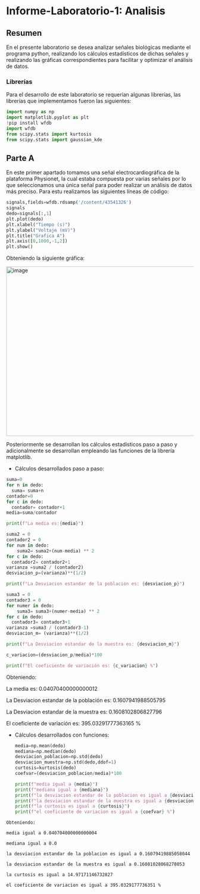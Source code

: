 # Informe-Laboratorio-1: Analisis 
## Resumen
En el presente laboratorio se desea analizar señales biológicas mediante el programa python, realizando los cálculos estadísticos de dichas señales y realizando las gráficas correspondientes para facilitar y optimizar el análisis de datos.

### Librerías 

Para el desarrollo de este laboratorío se requerían algunas librerías, las librerías que implementamos fueron las siguientes:

```python
import numpy as np
import matplotlib.pyplot as plt
!pip install wfdb
import wfdb
from scipy.stats import kurtosis
from scipy.stats import gaussian_kde
```

## Parte A

En este primer apartado tomamos una señal electrocardiográfica de la plataforma Physionet, la cual estaba compuesta por varias señales por lo que seleccionamos una única señal para poder realizar un análisis de datos más preciso. Para estu realizamos las siguientes líneas de código:
```python
signals,fields=wfdb.rdsamp('/content/43541326')
signals
dedo=signals[:,1]
plt.plot(dedo)
plt.xlabel("Tiempo (s)")
plt.ylabel("Voltaje (mV)")
plt.title("Grafica A")
plt.axis([0,1000,-1,2])
plt.show()
```
Obteniendo la siguiente gráfica:

<img width="596" height="455" alt="image" src="https://github.com/user-attachments/assets/1c62d1c2-1a1d-49b1-b4d8-5e10f74199cc" />

Posteriormente se desarrollan los cálculos estadísticos paso a paso y adicionalmente se desarrollan empleando las funciones de la librería matplotlib.
- Cálculos desarrollados paso a paso:
```python
suma=0
for n in dedo:
  suma= suma+n
contador=0
for c in dedo:
  contador= contador+1
media=suma/contador

print(f"La media es:{media}")

suma2 = 0
contador2 = 0
for num in dedo:
    suma2= suma2+(num-media) ** 2
for c in dedo:
  contador2= contador2+1
varianza =suma2 / (contador2)
desviacion_p=(varianza)**(1/2)

print(f"La Desviacion estandar de la población es: {desviacion_p}")

suma3 = 0
contador3 = 0
for numer in dedo:
    suma3= suma3+(numer-media) ** 2
for c in dedo:
  contador3= contador3+1
varianza =suma3 / (contador3-1)
desviacion_m= (varianza)**(1/2)

print(f"La Desviacion estandar de la muestra es: {desviacion_m}")

c_variacion=(desviacion_p/media)*100

print(f"El coeficiente de variación es: {c_variacion} %")
```
Obteniendo:

La media es: 0.04070400000000012

La Desviacion estandar de la población es: 0.1607941988505795

La Desviacion estandar de la muestra es: 0.1608102806827796

El coeficiente de variación es: 395.03291777363165 %

- Cálculos desarrollados con funciones:
  ```python
  media=np.mean(dedo)
  mediana=np.median(dedo)
  desviacion_poblacion=np.std(dedo)
  desviacion_muestra=np.std(dedo,ddof=1)
  curtosis=kurtosis(dedo)
  coefvar=(desviacion_poblacion/media)*100
  
  print(f"media igual a {media}")
  print(f"mediana igual a {mediana}")
  print(f"la desviacion estandar de la poblacion es igual a {desviacion_poblacion}")
  print(f"la desviacion estandar de la muestra es igual a {desviacion_muestra}")
  print(f"la curtosis es igual a {curtosis}")
  print(f"el coeficiente de variacion es igual a {coefvar} %")
```
Obteniendo:

media igual a 0.040704000000000004

mediana igual a 0.0

la desviacion estandar de la poblacion es igual a 0.16079419885058044

la desviacion estandar de la muestra es igual a 0.16081028068278053

la curtosis es igual a 14.97171146732827

el coeficiente de variacion es igual a 395.0329177736351 %
